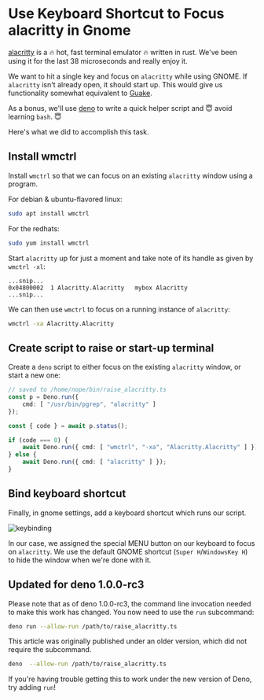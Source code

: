 # Use Keyboard Shortcut to Focus alacritty in Gnome

[alacritty](https://github.com/alacritty/alacritty) is a 🔥 hot, fast terminal emulator 🔥 written in rust.  We've been using it for the last 38 microseconds and really enjoy it.

We want to hit a single key and focus on `alacritty` while using GNOME.  If `alacritty` isn't already
open, it should start up.  This would give us functionality somewhat equivalent to [Guake](http://guake-project.org/).

As a bonus, we'll use [deno](https://deno.land/) to write a quick helper script and 😇 avoid learning `bash`. 😇

Here's what we did to accomplish this task.

## Install wmctrl

Install `wmctrl` so that we can focus on an existing `alacritty` window using a program.

For debian & ubuntu-flavored linux:

```sh
sudo apt install wmctrl
```

For the redhats:

```sh
sudo yum install wmctrl
```

Start `alacritty` up for just a moment and take note of its handle as given by `wmctrl -xl`:

```text
...snip...
0x04800002  1 Alacritty.Alacritty   mybox Alacritty
...snip...
```

We can then use `wmctrl` to focus on a running instance of `alacritty`:

```sh
wmctrl -xa Alacritty.Alacritty
```

## Create script to raise or start-up terminal

Create a `deno` script to either focus on the existing `alacritty` window, or start a new one:

```ts
// saved to /home/nope/bin/raise_alacritty.ts
const p = Deno.run({
    cmd: [ "/usr/bin/pgrep", "alacritty" ]
});

const { code } = await p.status();

if (code === 0) {
    await Deno.run({ cmd: [ "wmctrl", "-xa", "Alacritty.Alacritty" ] });
} else {
    await Deno.run({ cmd: [ "alacritty" ] });
}
```

## Bind keyboard shortcut

Finally, in gnome settings,
add a keyboard shortcut which runs our script.

![keybinding](https://user-images.githubusercontent.com/38859656/81819687-a3904800-94fd-11ea-8f4e-d66c07d600ad.png)

In our case, we assigned the special MENU button on our keyboard to focus on `alacritty`.  We use the default GNOME shortcut (`Super H`/`WindowsKey H`) to hide the window when we're done with it. 

## Updated for deno 1.0.0-rc3

Please note that as of deno 1.0.0-rc3, the command line invocation needed to make this work has changed. You now need to use the `run` subcommand:

```sh
deno run --allow-run /path/to/raise_alacritty.ts
```

This article was originally published under an older version, which did not require the subcommand.

```sh
deno  --allow-run /path/to/raise_alacritty.ts
```

If you're having trouble getting this to work under the new version of Deno, try adding `run`!
